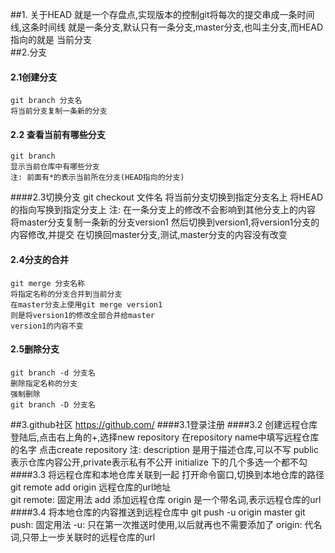 ##1. 关于HEAD
    就是一个存盘点,实现版本的控制git将每次的提交串成一条时间线,这条时间线
    就是一条分支,默认只有一条分支,master分支,也叫主分支,而HEAD指向的就是
    当前分支  
##2.分支
####    2.1创建分支
    git branch 分支名
    将当前分支复制一条新的分支
    
#### 2.2 查看当前有哪些分支
    git branch
    显示当前仓库中有哪些分支
    注: 前面有*的表示当前所在分支(HEAD指向的分支)
####2.3切换分支
    git checkout 文件名
    将当前分支切换到指定分支名上
    将HEAD的指向写换到指定分支上
    注: 在一条分支上的修改不会影响到其他分支上的内容
        将master分支复制一条新的分支version1
        然后切换到version1,将version1分支的内容修改,并提交
        在切换回master分支,测试,master分支的内容没有改变
#### 2.4分支的合并
    git merge 分支名称
    将指定名称的分支合并到当前分支
    在master分支上使用git merge version1
    则是将version1的修改全部合并给master
    version1的内容不变
    
#### 2.5删除分支
    git branch -d 分支名
    删除指定名称的分支
    强制删除
    git branch -D 分支名
##3.github社区
https://github.com/
####3.1登录注册
####3.2 创建远程仓库
    登陆后,点击右上角的+,选择new repository
    在repository name中填写远程仓库的名字
    点击create repository
    注: description   是用于描述仓库,可以不写
        public        表示仓库内容公开,private表示私有不公开
        initialize    下的几个多选一个都不勾
####3.3 将远程仓库和本地仓库关联到一起
    打开命令窗口,切换到本地仓库的路径
    git remote add origin 远程仓库的url地址    
    git remote: 固定用法
    add 添加远程仓库
    origin 是一个带名词,表示远程仓库的url    
####3.4 将本地仓库的内容推送到远程仓库中
    git push -u origin master
    git push: 固定用法
    -u: 只在第一次推送时使用,以后就再也不需要添加了
    origin: 代名词,只带上一步关联时的远程仓库的url

